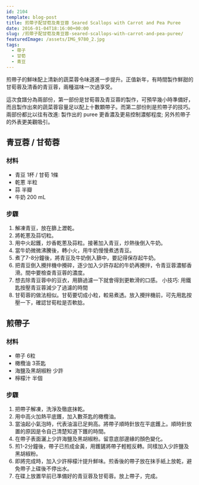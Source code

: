 ```yaml
---
id: 2104
template: blog-post
title: 煎帶子配甘荀及青豆蓉 Seared Scallops with Carrot and Pea Puree
date: 2016-01-04T18:16:00+00:00
slug: /煎帶子配甘荀及青豆蓉-seared-scallops-with-carrot-and-pea-puree/
featuredImage: /assets/IMG_9780_2.jpg
tags:
  - 帶子
  - 甘荀
  - 青豆
---
```

煎帶子的鮮味配上清新的蔬菜蓉令味道進一步提升。正值新年，有時間製作鮮甜的甘荀蓉及清香的青豆蓉，兩種滋味一次過享受。

<!--more-->

這次食譜分為兩部份，第一部份是甘荀蓉及青豆蓉的製作，可預早幾小時準備好，而且製作出來的蔬菜蓉容量足以配上十數顆帶子。而第二部份則是煎帶子的技巧。兩部份都比以往有改進: 製作出的 puree 更香濃及更易控制濃郁程度; 另外煎帶子的外表更美觀吸引。

## 青豆蓉 / 甘荀蓉

### 材料

* 青豆 1杯 / 甘荀 1條
* 乾蔥 半粒
* 蒜 半瓣
* 牛奶 200 mL

### 步驟

1. 解凍青豆，放在篩上瀝乾。
2. 將乾蔥及蒜切粒。
3. 用中火起鑊，炒香乾蔥及蒜粒。接著加入青豆，炒熱後倒入牛奶。
4. 當牛奶微微沸騰後，轉小火，用牛奶慢慢煮透青豆。
5. 煮了7-8分鐘後，將青豆及牛奶倒入篩中，要記得保存起牛奶。
6. 把青豆倒入攪拌機中攪碎，逐少加入少許存起的牛奶再攪拌，令青豆蓉濃郁香滑。間中要檢查青豆蓉的濃度。
7. 想去除青豆蓉中的豆衣，用篩過濾一下就會得到更軟滑的口感。 小技巧: 用鐵匙按壓青豆蓉減少了過濾的時間
8. 甘荀蓉的做法相似。甘荀要切成小粒，較易煮透。放入攪拌機前，可先用匙按壓一下，確認甘荀粒是否軟腍。

## 煎帶子

### 材料
* 帶子 6粒
* 橄欖油 3茶匙
* 海鹽及黑胡椒粉 少許
* 檸檬汁 半個

### 步驟

  1. 把帶子解凍，洗淨及徹底抹乾。
  2. 用中高火加熱平底鑊，加入數茶匙的橄欖油。
  3. 當油起小氣泡時，代表油溫已足夠高。將帶子順時針放在平底鑊上。順時針放置的原因是令自己清楚知道下鑊的時間。
  4. 在帶子表面灑上少許海鹽及黑胡椒粉。留意底部邊緣的顏色變化。
  5. 煎1-2分鐘後，帶子已煎成金黃，用鑊鏟將帶子輕輕反轉。同樣加入少許鹽及黑胡椒粉。
  6. 即將完成時，加入少許檸檬汁提升鮮味。煎香後的帶子放在抹手紙上放乾，避免帶子上碟後不停出水。
  7. 在碟上放置早前已準備好的青豆蓉及甘荀蓉。放上帶子，完成。